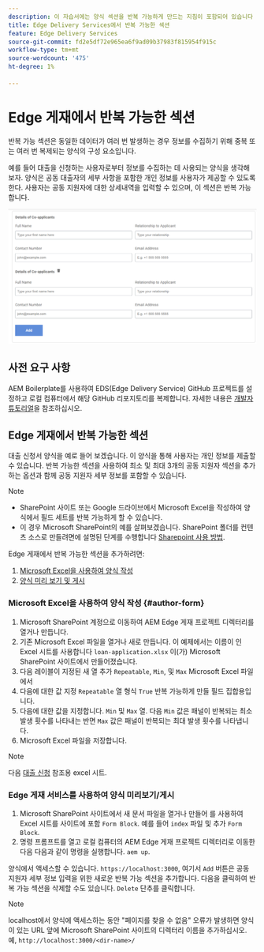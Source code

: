 ```yaml
---
description: 이 자습서에는 양식 섹션을 반복 가능하게 만드는 지침이 포함되어 있습니다
title: Edge Delivery Services에서 반복 가능한 섹션
feature: Edge Delivery Services
source-git-commit: fd2e5df72e965ea6f9ad09b37983f815954f915c
workflow-type: tm+mt
source-wordcount: '475'
ht-degree: 1%

---
```



# Edge 게재에서 반복 가능한 섹션

반복 가능 섹션은 동일한 데이터가 여러 번 발생하는 경우 정보를 수집하기 위해 중복 또는 여러 번 복제되는 양식의 구성 요소입니다.

예를 들어 대출을 신청하는 사용자로부터 정보를 수집하는 데 사용되는 양식을 생각해 보자. 양식은 공동 대출자의 세부 사항을 포함한 개인 정보를 사용자가 제공할 수 있도록 한다. 사용자는 공동 지원자에 대한 상세내역을 입력할 수 있으며, 이 섹션은 반복 가능합니다.

![양식의 반복 가능한 섹션](/help/forms/assets/eds-repeatable.png)

## 사전 요구 사항

AEM Boilerplate를 사용하여 EDS(Edge Delivery Service) GitHub 프로젝트를 설정하고 로컬 컴퓨터에서 해당 GitHub 리포지토리를 복제합니다. 자세한 내용은 [개발자 튜토리얼](https://experienceleague.adobe.com/docs/experience-manager-cloud-service/content/edge-delivery/build/tutorial.html)을 참조하십시오.

## Edge 게재에서 반복 가능한 섹션

대출 신청서 양식을 예로 들어 보겠습니다. 이 양식을 통해 사용자는 개인 정보를 제출할 수 있습니다. 반복 가능한 섹션을 사용하여 최소 및 최대 3개의 공동 지원자 섹션을 추가하는 옵션과 함께 공동 지원자 세부 정보를 포함할 수 있습니다.

>[!NOTE]
>
> * SharePoint 사이트 또는 Google 드라이브에서 Microsoft Excel을 작성하여 양식에서 필드 세트를 반복 가능하게 할 수 있습니다.
> * 이 경우 Microsoft SharePoint의 예를 살펴보겠습니다. SharePoint 폴더를 컨텐츠 소스로 만들려면에 설명된 단계를 수행합니다 [Sharepoint 사용 방법](https://www.aem.live/docs/setup-customer-sharepoint).


Edge 게재에서 반복 가능한 섹션을 추가하려면:

1. [Microsoft Excel을 사용하여 양식 작성](#author-form)
2. [양식 미리 보기 및 게시](#preview-form)

### Microsoft Excel을 사용하여 양식 작성 {#author-form}

1. Microsoft SharePoint 계정으로 이동하여 AEM Edge 게재 프로젝트 디렉터리를 열거나 만듭니다.
2. 기존 Microsoft Excel 파일을 열거나 새로 만듭니다.
이 예제에서는 이름이 인 Excel 시트를 사용합니다 `loan-application.xlsx` 이(가) Microsoft SharePoint 사이트에서 만들어졌습니다.
3. 다음 레이블이 지정된 새 열 추가 `Repeatable`, `Min`, 및 `Max` Microsoft Excel 파일에서
4. 다음에 대한 값 지정 `Repeatable` 열 형식 `True` 반복 가능하게 만들 필드 집합용입니다.
5. 다음에 대한 값을 지정합니다. `Min` 및 `Max` 열. 다음 `Min` 값은 패널이 반복되는 최소 발생 횟수를 나타내는 반면 `Max` 값은 패널이 반복되는 최대 발생 횟수를 나타냅니다.
6. Microsoft Excel 파일을 저장합니다.

>[!NOTE]
>
> 다음 [대출 신청](/help/forms/assets/loan-application.xlsx) 참조용 excel 시트.

### Edge 게재 서비스를 사용하여 양식 미리보기/게시

1. Microsoft SharePoint 사이트에서 새 문서 파일을 열거나 만들어 를 사용하여 Excel 시트를 사이트에 포함 `Form Block`. 예를 들어 `index` 파일 및 추가 `Form Block`.
2. 명령 프롬프트를 열고 로컬 컴퓨터의 AEM Edge 게재 프로젝트 디렉터리로 이동한 다음 다음과 같이 명령을 실행합니다. `aem up`.

양식에서 액세스할 수 있습니다. `https://localhost:3000`, 여기서 `Add` 버튼은 공동 지원자 세부 정보 입력을 위한 새로운 반복 가능 섹션을 추가합니다. 다음을 클릭하여 반복 가능 섹션을 삭제할 수도 있습니다. `Delete` 단추를 클릭합니다.

>[!NOTE]
>
> localhost에서 양식에 액세스하는 동안 &quot;페이지를 찾을 수 없음&quot; 오류가 발생하면 양식이 있는 URL 앞에 Microsoft SharePoint 사이트의 디렉터리 이름을 추가하십시오. 예, `http://localhost:3000/<dir-name>/`




